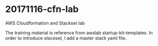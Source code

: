 # 20171116-cfn-lab
AWS Cloudformation and Stackset lab

The training material is reference from awslab startup-kit-templates.
In order to introduce staceset, I add a master stack yaml file.

